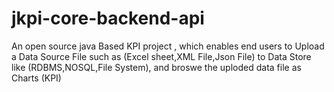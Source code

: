 # jkpi-core-backend-api
An open source java Based  KPI  project ,  which enables end users to Upload a Data Source File such as (Excel sheet,XML File,Json File) to Data Store like (RDBMS,NOSQL,File System), and broswe the uploded data file as  Charts (KPI)
